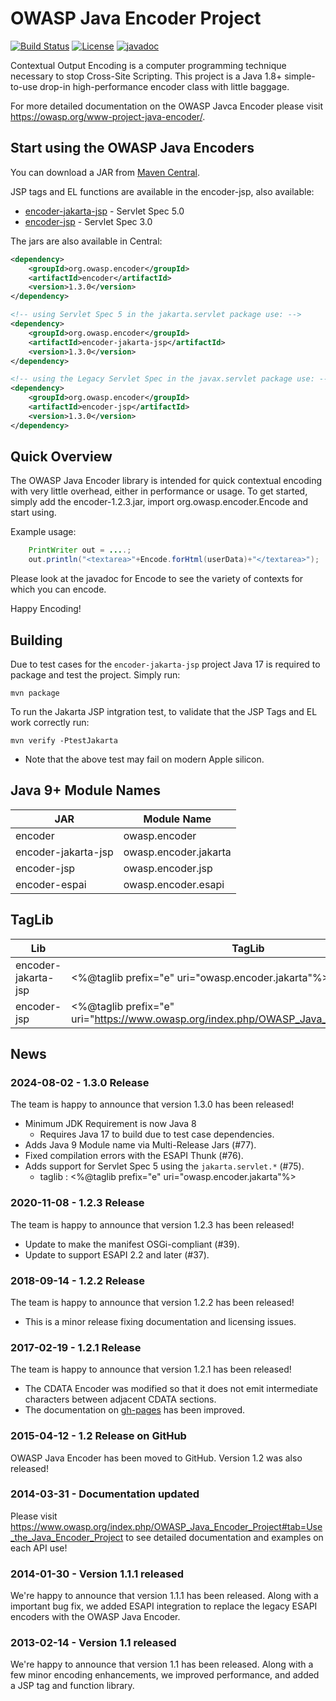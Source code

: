 OWASP Java Encoder Project
==========================

[![Build Status](https://travis-ci.org/OWASP/owasp-java-encoder.svg?branch=main)](https://travis-ci.org/OWASP/owasp-java-encoder) [![License](https://img.shields.io/badge/License-BSD%203--Clause-blue.svg)](https://opensource.org/licenses/BSD-3-Clause) [![javadoc](https://javadoc.io/badge2/org.owasp.encoder/encoder/javadoc.svg)](https://javadoc.io/doc/org.owasp.encoder/encoder)

Contextual Output Encoding is a computer programming technique necessary to stop
Cross-Site Scripting. This project is a Java 1.8+ simple-to-use drop-in high-performance
encoder class with little baggage.

For more detailed documentation on the OWASP Javca Encoder please visit https://owasp.org/www-project-java-encoder/.

Start using the OWASP Java Encoders
-----------------------------------
You can download a JAR from [Maven Central](https://search.maven.org/#search|ga|1|g%3A%22org.owasp.encoder%22%20a%3A%22encoder%22).

JSP tags and EL functions are available in the encoder-jsp, also available:
- [encoder-jakarta-jsp](http://search.maven.org/remotecontent?filepath=org/owasp/encoder/encoder-jakarta-jsp/1.2.3/encoder-jakarta-jsp-1.2.3.jar) - Servlet Spec 5.0
- [encoder-jsp](http://search.maven.org/remotecontent?filepath=org/owasp/encoder/encoder-jsp/1.2.3/encoder-jsp-1.2.3.jar) - Servlet Spec 3.0

The jars are also available in Central:

```xml
<dependency>
    <groupId>org.owasp.encoder</groupId>
    <artifactId>encoder</artifactId>
    <version>1.3.0</version>
</dependency>

<!-- using Servlet Spec 5 in the jakarta.servlet package use: -->
<dependency>
    <groupId>org.owasp.encoder</groupId>
    <artifactId>encoder-jakarta-jsp</artifactId>
    <version>1.3.0</version>
</dependency>

<!-- using the Legacy Servlet Spec in the javax.servlet package use: -->
<dependency>
    <groupId>org.owasp.encoder</groupId>
    <artifactId>encoder-jsp</artifactId>
    <version>1.3.0</version>
</dependency>
```

Quick Overview
--------------
The OWASP Java Encoder library is intended for quick contextual encoding with very little
overhead, either in performance or usage. To get started, simply add the encoder-1.2.3.jar,
import org.owasp.encoder.Encode and start using.

Example usage:

```java
    PrintWriter out = ....;
    out.println("<textarea>"+Encode.forHtml(userData)+"</textarea>");
```

Please look at the javadoc for Encode to see the variety of contexts for which you can encode.

Happy Encoding!

Building
--------

Due to test cases for the `encoder-jakarta-jsp` project Java 17 is required to package and test
the project. Simply run:

```shell
mvn package
```

To run the Jakarta JSP intgration test, to validate that the JSP Tags and EL work correctly run:

```shell
mvn verify -PtestJakarta
```

* Note that the above test may fail on modern Apple silicon.

Java 9+ Module Names
--------------------

| JAR                 | Module Name           |
|---------------------|-----------------------|
| encoder             | owasp.encoder         |
| encoder-jakarta-jsp | owasp.encoder.jakarta |
| encoder-jsp         | owasp.encoder.jsp     |
| encoder-espai       | owasp.encoder.esapi   |


TagLib
--------------------

| Lib                 | TagLib                                                                                        |
|---------------------|-----------------------------------------------------------------------------------------------|
| encoder-jakarta-jsp | &lt;%@taglib prefix="e" uri="owasp.encoder.jakarta"%&gt;                                      |
| encoder-jsp         | &lt;%@taglib prefix="e" uri="https://www.owasp.org/index.php/OWASP_Java_Encoder_Project"%&gt; |


News
----
### 2024-08-02 - 1.3.0 Release
The team is happy to announce that version 1.3.0 has been released!
* Minimum JDK Requirement is now Java 8
  - Requires Java 17 to build due to test case dependencies.
* Adds Java 9 Module name via Multi-Release Jars (#77).
* Fixed compilation errors with the ESAPI Thunk (#76).
* Adds support for Servlet Spec 5 using the `jakarta.servlet.*` (#75).
  - taglib : &lt;%@taglib prefix="e" uri="owasp.encoder.jakarta"%&gt;

### 2020-11-08 - 1.2.3 Release
The team is happy to announce that version 1.2.3 has been released! 
* Update to  make the manifest OSGi-compliant (#39).
* Update to support ESAPI 2.2 and later (#37).

### 2018-09-14 - 1.2.2 Release
The team is happy to announce that version 1.2.2 has been released! 
* This is a minor release fixing documentation and licensing issues.

### 2017-02-19 - 1.2.1 Release
The team is happy to announce that version 1.2.1 has been released! 
* The CDATA Encoder was modified so that it does not emit intermediate characters between adjacent CDATA sections.
* The documentation on [gh-pages](http://owasp.github.io/owasp-java-encoder/) has been improved.

### 2015-04-12 - 1.2 Release on GitHub
OWASP Java Encoder has been moved to GitHub. Version 1.2 was also released!

### 2014-03-31 - Documentation updated
Please visit https://www.owasp.org/index.php/OWASP_Java_Encoder_Project#tab=Use_the_Java_Encoder_Project to see detailed documentation and examples on each API use!

### 2014-01-30 - Version 1.1.1 released
We're happy to announce that version 1.1.1 has been released. Along with a important bug fix, we added ESAPI integration to replace the legacy ESAPI encoders with the OWASP Java Encoder.

### 2013-02-14 - Version 1.1 released
We're happy to announce that version 1.1 has been released. Along with a few minor encoding enhancements, we improved performance, and added a JSP tag and function library.
